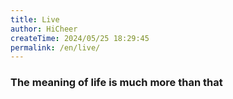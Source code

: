 ```yaml
---
title: Live
author: HiCheer
createTime: 2024/05/25 18:29:45
permalink: /en/live/
---
```


### The meaning of life is much more than that
